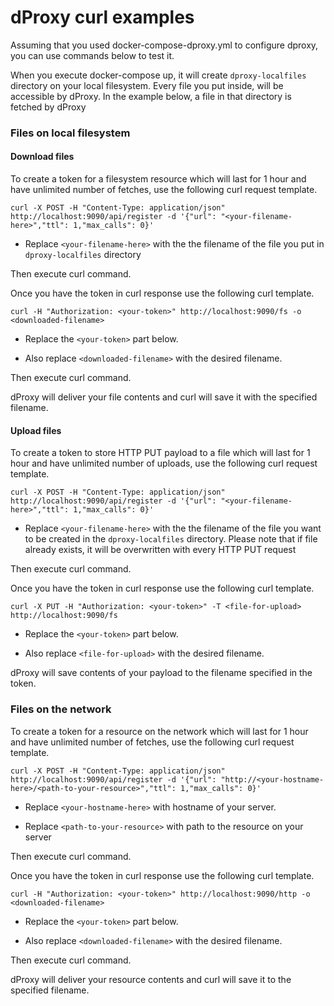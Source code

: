 # dProxy curl examples

Assuming that you used docker-compose-dproxy.yml to configure dproxy, you can use commands below to test it.

When you execute docker-compose up, it will create `dproxy-localfiles` directory on your local filesystem.
Every file you put inside, will be accessible by dProxy.
In the example below, a file in that directory is fetched by dProxy

### Files on local filesystem

#### Download files

To create a token for a filesystem resource which will last for 1 hour and have unlimited number of fetches, use the following curl request template.

```curl -X POST -H "Content-Type: application/json" http://localhost:9090/api/register -d '{"url": "<your-filename-here>","ttl": 1,"max_calls": 0}'```

- Replace `<your-filename-here>` with the the filename of the file you put in `dproxy-localfiles` directory

Then execute curl command.


Once you have the token in curl response use the following curl template.

```curl -H "Authorization: <your-token>" http://localhost:9090/fs -o <downloaded-filename>```

- Replace the `<your-token>` part below.

- Also replace `<downloaded-filename>` with the desired filename.
 
Then execute curl command.
 
dProxy will deliver your file contents and curl will save it with the specified filename.

#### Upload files

To create a token to store HTTP PUT payload to a file which will last for 1 hour and have unlimited number of uploads, use the following curl request template.

```curl -X POST -H "Content-Type: application/json" http://localhost:9090/api/register -d '{"url": "<your-filename-here>","ttl": 1,"max_calls": 0}'```

- Replace `<your-filename-here>` with the the filename of the file you want to be created in the `dproxy-localfiles` directory. Please note that if file already exists, it will be overwritten with every HTTP PUT request

Then execute curl command.


Once you have the token in curl response use the following curl template.

```curl -X PUT -H "Authorization: <your-token>" -T <file-for-upload> http://localhost:9090/fs```

- Replace the `<your-token>` part below.

- Also replace `<file-for-upload>` with the desired filename.


dProxy will save contents of your payload to the filename specified in the token.


### Files on the network

To create a token for a resource on the network which will last for 1 hour and have unlimited number of fetches, use the following curl request template.

```curl -X POST -H "Content-Type: application/json" http://localhost:9090/api/register -d '{"url": "http://<your-hostname-here>/<path-to-your-resource>","ttl": 1,"max_calls": 0}'```

- Replace `<your-hostname-here>` with hostname of your server.

- Replace `<path-to-your-resource>` with path to the resource on your server

Then execute curl command.

Once you have the token in curl response use the following curl template.

```curl -H "Authorization: <your-token>" http://localhost:9090/http -o <downloaded-filename>```
 
- Replace the `<your-token>` part below.

- Also replace `<downloaded-filename>` with the desired filename.

Then execute curl command. 
  
dProxy will deliver your resource contents and curl will save it to the specified filename. 
